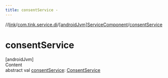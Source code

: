 ```yaml
---
title: consentService -
---
```

//[link](../../index.md)/[com.tink.service.di](../index.md)/[[androidJvm]ServiceComponent](index.md)/[consentService](consent-service.md)



# consentService  
[androidJvm]  
Content  
abstract val [consentService](consent-service.md): [ConsentService](../../com.tink.service.consent/[android-jvm]-consent-service/index.md)  



